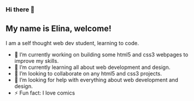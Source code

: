 ### Hi there 👋
## My name is Elina, welcome!

 I am a self thought web dev student, learning to code.

- 🔭 I’m currently working on building some html5 and css3 webpages to improve my skills.
- 🌱 I’m currently learning all about web development and design.
- 👯 I’m looking to collaborate on any html5 and css3 projects.
- 🤔 I’m looking for help with everything about web development and design.
- ⚡ Fun fact: I love comics
<!--
- 📫 How to reach me: ...
- 💬 Ask me about ...
- 😄 Pronouns: ...
-->
